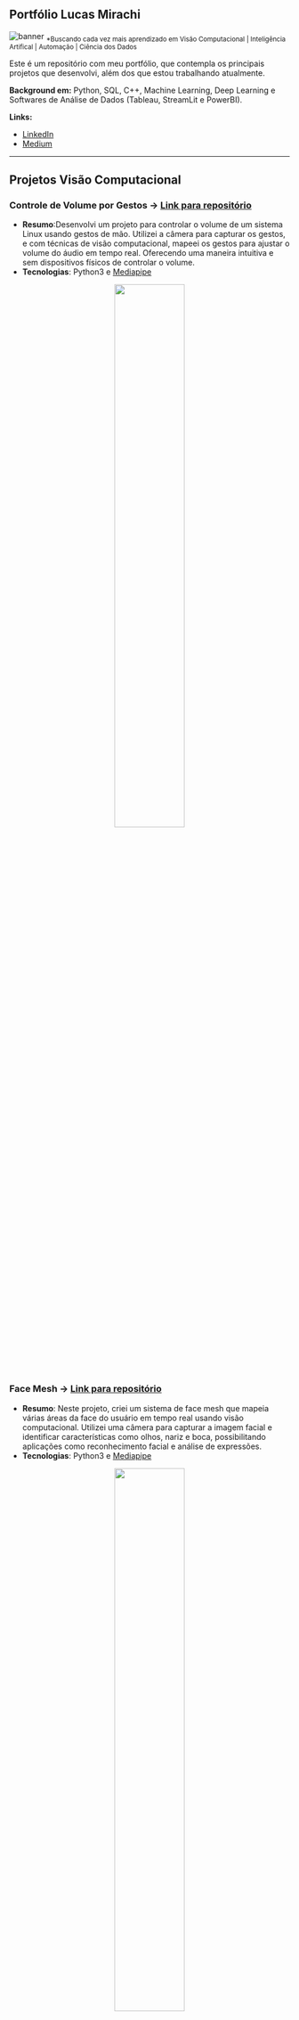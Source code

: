 ## Portfólio Lucas Mirachi
[banner]: ./banner.png "banner"
[ocultador]: ./imgs/ocultador.png "ocultador"
[ocultador2]: ./imgs/ocultador2.png "ocultador2"
[face1]: ./imgs/face1.png "face1"
[face3]: ./imgs/face3.png "face3"

![][banner]
<sub>*Buscando cada vez mais aprendizado em Visão Computacional | Inteligência Artifical | Automação | Ciência dos Dados</sub>

Este é um repositório com meu portfólio, que contempla os principais projetos que desenvolvi, além  dos que estou trabalhando atualmente.

**Background em:** Python, SQL, C++, Machine Learning, Deep Learning e Softwares de Análise de Dados (Tableau, StreamLit e PowerBI).

**Links:**
* [LinkedIn](https://www.linkedin.com/in/lucasmirachi)
* [Medium](https://medium.com/@lucas.mirachi)

---

## Projetos Visão Computacional
### **Controle de Volume por Gestos** -> [Link para repositório](https://github.com/lucasmirachi/gesture-volume-control)
* **Resumo**:Desenvolvi um projeto para controlar o volume de um sistema Linux usando gestos de mão. Utilizei a câmera para capturar os gestos, e com técnicas de visão computacional, mapeei os gestos para ajustar o volume do áudio em tempo real. Oferecendo uma maneira intuitiva e sem dispositivos físicos de controlar o volume.
* **Tecnologias**: Python3 e [Mediapipe](https://developers.google.com/mediapipe)
<p align="center">
<img src="https://github.com/lucasmirachi/gesture-volume-control/raw/main/images/gesturevolumecontrol.gif" width="50%" />
</p>

### **Face Mesh** -> [Link para repositório](https://github.com/lucasmirachi/face-mesh)
* **Resumo**: Neste projeto, criei um sistema de face mesh que mapeia várias áreas da face do usuário em tempo real usando visão computacional. Utilizei uma câmera para capturar a imagem facial e identificar características como olhos, nariz e boca, possibilitando aplicações como reconhecimento facial e análise de expressões.
* **Tecnologias**: Python3 e [Mediapipe](https://developers.google.com/mediapipe)
<p align="center">
<img src="https://github.com/lucasmirachi/face-mesh/blob/main/images/FaceMesh.gif" width="50%" />
</p>


### **Hand Tracking** -> [Link para o repositório](https://github.com/lucasmirachi/hand-tracking)
* **Resumo**: Criei um projeto em Python3 usando a biblioteca Mediapipe para rastrear e reconhecer gestos de mãos em tempo real. O sistema captura a entrada da câmera e mapeia pontos-chave nas mãos, permitindo interações baseadas em gestos com o computador.
* **Tecnologias**: Python3 e [Mediapipe](https://developers.google.com/mediapipe)
<p align="center">
<img src="https://github.com/lucasmirachi/hand-tracking/raw/main/images/handtracking.gif" width="50%" />
</p>


### **Contador de dedos** -> [Link para o repositório](https://github.com/lucasmirachi/finger-counter)
* **Resumo**: Criei um projeto em Python3 usando a biblioteca Mediapipe para contar os dedos detectados em tempo real. O sistema utiliza a câmera para capturar a mão e, por meio do rastreamento de pontos, determina o número de dedos levantados. Uma aplicação prática desse projeto poderia ser um auxiliar em salas de aula, onde o professor pode usar gestos para fazer contagens interativas durante atividades educacionais.
* **Tecnologias**: Python3 e [Mediapipe](https://developers.google.com/mediapipe)
<p align="center">
<img src="https://github.com/lucasmirachi/finger-counter/raw/main/finger_counter.gif" width="50%" />
</p>


### **Detector de Faces** -> [Link para o repositório](https://github.com/lucasmirachi/Face-Detection)
* **Resumo**: Neste projeto, vou explorar a detecção facial usando Cascata de Haar. No entanto, é importante observar que este é um algoritmo de detecção facial, e não de reconhecimento facial. Ele analisará uma imagem e dirá "sim, é um rosto" ou "não, não há rosto nesta imagem", sem identificar a quem esse rosto pertence.
* **Tecnologias**: Python3 e OpenCV (Haar Cascade Classifier)

| <img src="https://github.com/lucasmirachi/Face-Detection/blob/main/images/don-corleone.png" width="50%" /> | ![][face1] |
| --------------------------------- | --------------------------------- |
| <img src="https://github.com/lucasmirachi/Face-Detection/raw/main/images/brazil-selection.png" />|![][face3]|

### **Detector de Cores** -> [Link para o repositório](https://github.com/lucasmirachi/Color-Detector)
* **Resumo**: Neste projeto, criei um sistema que detecta cores em tempo real usando processamento de imagem e visão computacional. Através da câmera, identificamos cores específicas, permitindo aplicações como rastreamento de objetos coloridos e automação baseada em cores.
* **Tecnologias**: Python3 e OpenCV.
<p align="center">
<img src="https://github.com/lucasmirachi/Color-Detector/blob/main/output.gif?raw=true" width="50%" />
</p>

### **Ocultador de placas de veículos** -> [Link para o repositório](https://github.com/lucasmirachi/License-Plate-Blurring/blob/main/plate-blurring.ipynb)
* **Resumo**: Desenvolvi um programa em Python usando OpenCV para processar imagens de carros. O programa detecta automaticamente a placa do veículo e aplica um desfoque para garantir a privacidade das identificações.
* **Tecnologias**: Python3 e OpenCV

| ![][ocultador] | ![][ocultador2] |
| --------------------------------- | --------------------------------- |


---

## Projetos Veículos Autônomos

Como parte do [curso de Nanodegree de Veículos Autônomos da Udacity](https://www.udacity.com/course/self-driving-car-engineer-nanodegree--nd0013), adquiri conhecimentos e desenvolvi projetos nas seguintes áreas:

- Perception Engineering: Utilizando técnicas de Visão Computacional com OpenCV, criei algoritmos que vão desde a detecção simples de faixas de tráfego até desafios mais complexos, como detecção de objetos em movimento e percepção do ambiente usando Lidar.

- Deep Learning: Compreendi conceitos de Aprendizado Profundo, como Redes Neurais Profundas e Redes Neurais Convolucionais (CNNs), e construí um classificador de placas de trânsito, além de um algoritmo de Clonagem Comportamental que aprende a dirigir utilizando habilidades do usuário em um simulador de direção.

- Sensor Fusion e Mapeamento/Localização: Aprendi a utilizar conceitos como Filtro de Kalman e Filtro de Kalman Estendido para integrar diferentes sensores com frequências distintas e compreender como podem trabalhar juntos para solucionar problemas de mapeamento e localização.

- Engenharia de Controle: Adquiri conhecimentos sobre a tecnologia usada para controlar sistemas robóticos/automotivos, com ferramentas como Controladores PID e ROS (Sistema Operacional de Robôs). 


### **Link para os projetos**:
* Projeto de identificação de Faixas de Trânsito Simples: [link](https://github.com/lucasmirachi/CarND-LaneLines-P1/blob/master/writeup.md)

<p align="center">
<img src="https://github.com/lucasmirachi/CarND-LaneLines-P1/raw/master/examples/non_blinking_lines.gif" width="50%" />
</p>

* Identificação Avançada de Faixas de Trânsito e angulação da estrada:  [link](https://github.com/lucasmirachi/CarND-Advanced-Lane-Lines) 

<p align="center">
<img src="https://github.com/lucasmirachi/CarND-Advanced-Lane-Lines/blob/main/images_writeup/advanced_lane_finding.png?raw=true)" width="50%" />
</p>

* Projeto de Behavioral Cloning para simulação de um veículo autônomo em pista: [link](https://github.com/lucasmirachi/CarND-Behavioral-Cloning-P4)

<p align="center">
<img src="https://github.com/lucasmirachi/CarND-Behavioral-Cloning-P4/raw/master/writeup_imgs/after_balancing.gif" width="50%" />
</p>

* Simulação de Path Planning de um veículo autônomo em uma estrada: [link](https://github.com/lucasmirachi/CarND-Path-Planning-Project/blob/main/writeup.md)

<p align="center">
<img src="https://github.com/lucasmirachi/CarND-Path-Planning-Project/raw/main/writeup_imgs/path-planning-final.gif" width="50%" />
</p>

* Classificador de placas de trânsito com Deep Learning: [link](https://github.com/lucasmirachi/CarND-Traffic-Sign-Classifier)

![Classificador de Placas de Trânsito](https://github.com/lucasmirachi/CarND-Traffic-Sign-Classifier/raw/main/examples/augmented.png)

* Projeto de localização de veículo por filtros de partículas: [link](https://github.com/lucasmirachi/CarND-Kidnapped-Vehicle-Project)

* Projeto de Kalman Filter Extendido: [link](https://github.com/lucasmirachi/CarND-Extended-Kalman-Filter-Project)

* Projeto Final: [link](https://github.com/lucasmirachi/CarND-Capstone-Project)

#### Work In Progress: [AWS Deep Racer](https://github.com/lucasmirachi/Model-Training-AWS-DeepRacer-)
<p align="center">
<img src="https://camo.githubusercontent.com/2b40ae356023483f7ee7139a05c77d7390236c2c0a949c9da5c55615a16c6e99/68747470733a2f2f64312e6177737374617469632e636f6d2f72323031382f722f53696c76657273746f6e652f4465657052616365725f4368726f6d655f536d616c6c5f7267622e616139623261336265653634646165326435393365626637343133333237376232383131613432652e706e67" width="20%" />
</p>


---

## Projetos Ciência dos Dados

* **Sistema de recomendação de produtos - Estudo simulação em uma loja de e-commerce:** https://bit.ly/3wyXBlK
* **Análise exploratória de uma loja de varejo e-commerce com Python e Pandas:** https://bit.ly/3Jh03oo
* **Estudo e análise de retenção de funcionários de uma empresa fictícia com Machine Learning:** https://bit.ly/3kNufxr
* **Análise de dados de autonomia de combustível utilizando Seaborn (Google Colab):** https://bit.ly/30GTeFq
* **Exploração e análise de dados com Streamlit (uma alternativa 100% OpenSource ao Tableau e Power BI):** https://bit.ly/2Fgbo9O
* **Conectando um Fiat Palio na Nuvem AWS (Work in Progress!):** https://bit.ly/2I8pICg
* **Projeto de Visão computacional - Implementação de algoritmo de Hand Tracking com Python e Mediapipe:** http://bit.ly/3WAQHad
* **Algoritmo simplificado de detecção de objetos utilizando Template Matching e OpenCV:** http://bit.ly/4043K6T
* **Implementação de um algoritmo de Behavioural Cloning (Projeto de Deep Learning Avançado): ** http://bit.ly/3HAEEoW
* **Algoritmo de Inteligência Artifical para detecção de placas de trânsito : ** http://bit.ly/403KZjX
* **Simulação de um projeto de controle de qualidade em uma "fábrica de cubos mágicos" - Projeto de Image Classification e Object Tracking:** https://bit.ly/3nveTdN
<p align="center">
<img src="https://github.com/lucasmirachi/cubo_magico/raw/master/spoiler.png" width="35%" />
</p>
* **Automatizando o Instagram com Python (Medium):**
* **Image Classification para classificar placas de trânsito com Deep Learning:** https://bit.ly/30I1FAx
* **Detecção de faixas de trânsito com OpenCV:**: 
[link](https://github.com/LucasMirachi/Lane_Detection)

<p align="center">
<img src="https://raw.githubusercontent.com/LucasMirachi/Lane_Detection/master/Images/detected_avg_lines.gif" width="75%" />
</p>
